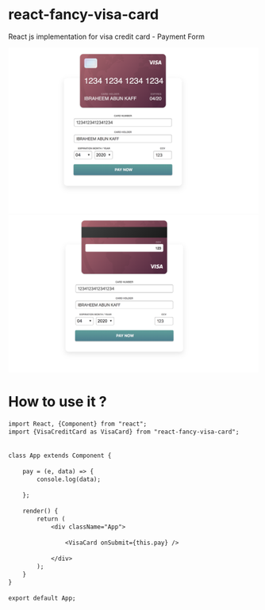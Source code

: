 # react-fancy-visa-card
React js implementation for visa credit card  -  Payment Form

![picture](./example-pics/ss2.png)
![picture](./example-pics/ss1.png)

<h1>How to use it ? </h1>

```
import React, {Component} from "react";
import {VisaCreditCard as VisaCard} from "react-fancy-visa-card";


class App extends Component {

    pay = (e, data) => {
        console.log(data);

    };

    render() {
        return (
            <div className="App">
            
                <VisaCard onSubmit={this.pay} />

            </div>
        );
    }
}

export default App;
```







